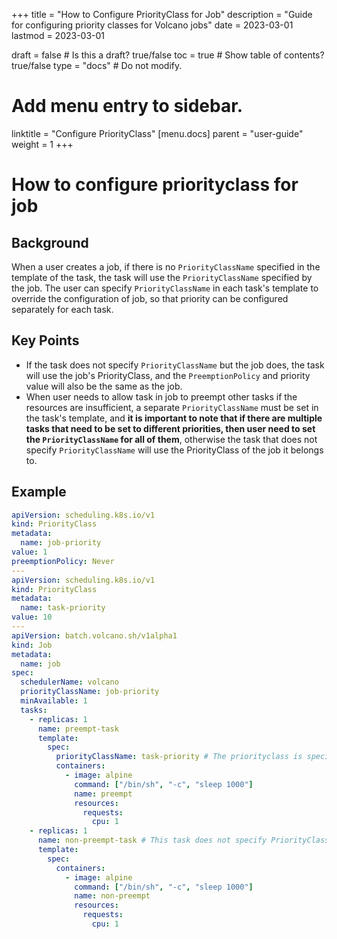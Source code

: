 +++
title = "How to Configure PriorityClass for Job"
description = "Guide for configuring priority classes for Volcano jobs"
date = 2023-03-01
lastmod = 2023-03-01

draft = false  # Is this a draft? true/false
toc = true  # Show table of contents? true/false
type = "docs"  # Do not modify.

# Add menu entry to sidebar.
linktitle = "Configure PriorityClass"
[menu.docs]
  parent = "user-guide"
  weight = 1
+++

# How to configure priorityclass for job

## Background
When a user creates a job, if there is no `PriorityClassName` specified in the template of the task, the task will use the `PriorityClassName` specified by the job. The user can specify `PriorityClassName` in each task's template to override the configuration of job, so that priority can be configured separately for each task.

## Key Points
- If the task does not specify `PriorityClassName` but the job does, the task will use the job's PriorityClass, and the `PreemptionPolicy` and priority value will also be the same as the job. 
- When user needs to allow task in job to preempt other tasks if the resources are insufficient, a separate `PriorityClassName` must be set in the task's template, and **it is important to note that if there are multiple tasks that need to be set to different priorities, then user need to set the `PriorityClassName` for all of them**, otherwise the task that does not specify `PriorityClassName` will use the PriorityClass of the job it belongs to.

## Example
```yaml
apiVersion: scheduling.k8s.io/v1
kind: PriorityClass
metadata:
  name: job-priority
value: 1
preemptionPolicy: Never
---
apiVersion: scheduling.k8s.io/v1
kind: PriorityClass
metadata:
  name: task-priority
value: 10
---
apiVersion: batch.volcano.sh/v1alpha1
kind: Job
metadata:
  name: job
spec:
  schedulerName: volcano
  priorityClassName: job-priority
  minAvailable: 1
  tasks:
    - replicas: 1
      name: preempt-task
      template:
        spec:
          priorityClassName: task-priority # The priorityclass is specified individually for this task
          containers:
            - image: alpine
              command: ["/bin/sh", "-c", "sleep 1000"]
              name: preempt
              resources:
                requests:
                  cpu: 1
    - replicas: 1
      name: non-preempt-task # This task does not specify PriorityClassName, so it will use the "job-priority" priorityclass specified by job
      template:
        spec:
          containers:
            - image: alpine
              command: ["/bin/sh", "-c", "sleep 1000"]
              name: non-preempt
              resources:
                requests:
                  cpu: 1
```